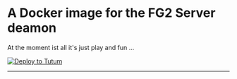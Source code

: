 # A Docker image for the FG2 Server deamon

At the moment ist all it's just play and fun ...

[![Deploy to Tutum](https://s.tutum.co/deploy-to-tutum.svg)][1]

---
[1]: https://dashboard.tutum.co/stack/deploy/?repo=https://github.com/mhubig/fg2server
